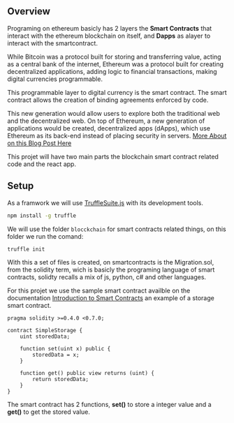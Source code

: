 ## Overview
Programing on ethereum basicly has 2 layers the **Smart Contracts** that interact with the ethereum blockchain on itself, and **Dapps** as alayer to interact with the smartcontract.

While Bitcoin was a protocol built for storing and transferring value, acting as a central bank of the internet, Ethereum was a protocol built for creating decentralized applications, adding logic to financial transactions, making digital currencies programmable.

This programmable layer to digital currency is the smart contract. The smart contract allows the creation of binding agreements enforced by code.

This new generation would allow users to explore both the traditional web and the decentralized web. On top of Ethereum, a new generation of applications would be created, decentralized apps (dApps), which use Ethereum as its back-end instead of placing security in servers.
[More About on this Blog Post Here](https://medium.com/fullstacked/connect-react-to-ethereum-b117986d56c1)

This projet will have two main parts the blockchain smart contract related code and the react app.

## Setup
As a framwork we will use [TruffleSuite.js](https://www.trufflesuite.com/) with its development tools.

```bash
npm install -g truffle
```

We will use the folder ```blocckchain``` for smart contracts related things, on this folder we run the comand:
```bash
truffle init
``` 

With this a set of files is created, on smartcontracts is the Migration.sol, from the solidity term, wich is basicly the programing language of smart contracts, solidty recalls a mix of js, python, c# and other languages.

For this projet we use the sample smart contract availble on the documentation [Introduction to Smart Contracts](https://solidity.readthedocs.io/en/v0.5.13/introduction-to-smart-contracts.html) an example of a storage smart contract.

```solidity
pragma solidity >=0.4.0 <0.7.0;

contract SimpleStorage {
    uint storedData;

    function set(uint x) public {
        storedData = x;
    }

    function get() public view returns (uint) {
        return storedData;
    }
}
```

The smart contract has 2 functions, **set()** to store a integer value and a **get()** to get the stored value.